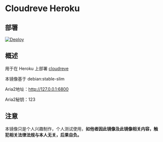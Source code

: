 # Cloudreve Heroku

## 部署

[![Deploy](https://www.herokucdn.com/deploy/button.svg)](https://dashboard.heroku.com/new?template=https://github.com/FuaerCN/cloudreve-heroku-1)

## 概述

用于在 Heroku 上部署 [cloudreve](https://cloudreve.org/)

本镜像基于 debian:stable-slim

Aria2地址：http://127.0.0.1:6800

Aria2秘钥：123

## 注意

本镜像只是个人兴趣制作，个人测试使用，**如他者因此镜像及此镜像相关内容，触犯相关法律法规与本人无关，后果自负。**

